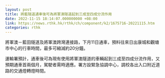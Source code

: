 ```yaml
---
layout: post
title: 將藍隧道通車後可為將軍澳隧道起到三成至四成分流作用
date: 2022-11-15 18:14:07.000000000 +08:00
link: https://news.rthk.hk/rthk/ch/component/k2/1675716-20221115.htm
categories: rthk
---
```


將軍澳－藍田隧道及將軍澳跨灣連接路，下月11日通車，預料往來日出康城和觀塘市中心的行車時間，最多可縮減約20分鐘。

運輸署預計，通車後可為現有使用將軍澳隧道的車輛起到三成至四成分流作用，又預期通車首兩個月，駕駛者需時適應。署方設緊急協調中心，調校各出入口附近道路的交通燈轉燈時間。

